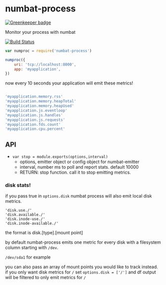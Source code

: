 # numbat-process

[![Greenkeeper badge](https://badges.greenkeeper.io/numbat-metrics/numbat-process.svg)](https://greenkeeper.io/)

Monitor your process with numbat

[![Build Status](https://travis-ci.org/numbat-metrics/numbat-process.svg?branch=master)](https://travis-ci.org/numbat-metrics/numbat-process)

```js
var numproc = require('numbat-process')

numproc({
    uri: 'tcp://localhost:8000',
    app: 'myapplication',
})

```

now every 10 seconds your application will emit these metrics!

```js

'myapplication.memory.rss'
'myapplication.memory.heapTotal'
'myapplication.memory.heapUsed'
'myapplication.js.eventloop'
'myapplication.js.handles'
'myapplication.js.requests'
'myapplication.fds.count'
'myapplication.cpu.percent'

```

## API

- `var stop = module.exports(options,interval)`
  - options, emitter object or config object for numbat-emitter
  - interval, number ms to poll and report stats. default 10000
  - RETURN: stop function. call it to stop emitting metrics.


### disk stats!

if you pass true in `options.disk` numbat process will also emit local disk metrics.


```
'disk.use./'
'disk.available./'
'disk.inode-use./'
'disk.inode-available./'
```

the format is disk.[type].[mount point]

by default numbat-process emits one metric for every disk with a filesystem column starting with `/dev`.

`/dev/sda1` for example

you can also pass an array of mount points you would like to track instead. if you only want disk metrics for `/` 
set `options.disk = ['/']` and df output will be filtered to only emit metrics for `/`



